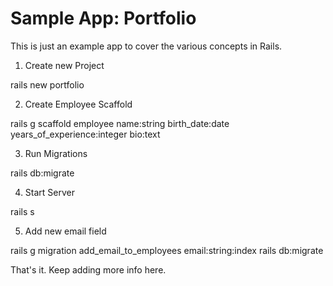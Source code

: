 # Sample App: Portfolio

This is just an example app to cover the various concepts in Rails.

1. Create new Project 

  rails new portfolio

2. Create Employee Scaffold

  rails g scaffold employee name:string birth_date:date years_of_experience:integer bio:text

3. Run Migrations

  rails db:migrate

4. Start Server

  rails s

5. Add new email field

  rails g migration add_email_to_employees email:string:index
  rails db:migrate


That's it. Keep adding more info here.

